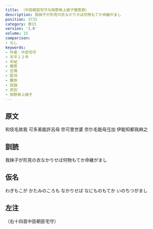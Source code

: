 ```yaml
---
title: （中臣朝臣宅守与狭野弟上娘子贈答歌）
description: 我妹子が形見の衣なかりせば何物もてか命継がまし
position: 3733
category: 巻15
version: '1.0'
volume: 15
comparison:
- なし
keywords:
- 作者：中臣宅守
- 天平１２年
- 年紀
- 贈答
- 恋情
- 配流
- 羈旅
- 孤独
- 悲別
- 狭野弟上娘子
---
```


## 原文

和伎毛故我 可多美能許呂母 奈可里世婆 奈尓毛能母弖加 伊能知都我麻之

## 訓読

我妹子が形見の衣なかりせば何物もてか命継がまし

## 仮名

わぎもこが かたみのころも なかりせば なにものもてか いのちつがまし

## 左注

（右十四首中臣朝臣宅守）
